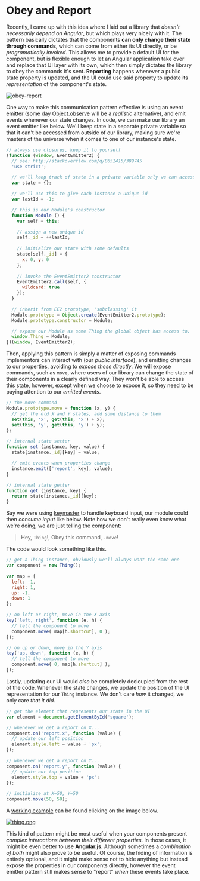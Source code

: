 # Obey and Report

Recently, I came up with this idea where I laid out a library that _doesn't necessarily depend on Angular_, but which plays very nicely with it. The pattern basically dictates that the components **can only change their state through commands**, which can come from either its UI directly, or be _programatically invoked_. This allows me to provide a default UI for the component, but is flexible enough to let an Angular application take over and replace that UI layer with its own, which then simply dictates the library to obey the commands it's sent. **Reporting** happens whenever a public state property is updated, and the UI could use said property to update its _representation_ of the component's state.

![obey-report][1]

One way to make this communication pattern effective is using an event emitter (some day [Object.observe](http://updates.html5rocks.com/2012/11/Respond-to-change-with-Object-observe "Respond to change with Object.observe") will be a _realistic_ alternative), and emit events whenever our state changes. In code, we can make our library an event emitter like below. We'll keep state in a separate private variable so that it can't be accessed from outside of our library, making sure we're masters of the universe when it comes to one of our instance's state.

```js
// always use closures, keep it to yourself
(function (window, EventEmitter2) {
  // see: http://stackoverflow.com/q/8651415/389745
  'use strict';

  // we'll keep track of state in a private variable only we can access
  var state = {};

  // we'll use this to give each instance a unique id
  var lastId = -1;

  // this is our Module's constructor
  function Module () {
    var self = this;

    // assign a new unique id
    self._id = ++lastId;
    
    // initialize our state with some defaults
    state[self._id] = {
      x: 0, y: 0
    };
    
    // invoke the EventEmitter2 constructor
    EventEmitter2.call(self, {
      wildcard: true
    });
  }

  // inherit from EE2 prototype, 'subclassing' it
  Module.prototype = Object.create(EventEmitter2.prototype);
  Module.prototype.constructor = Module;

  // expose our Module as some Thing the global object has access to.
  window.Thing = Module;
})(window, EventEmitter2);
```

Then, applying this pattern is simply a matter of exposing commands implementors can interact with (our _public interface_), and emitting changes to our properties, avoiding to _expose these directly_. We will expose commands, such as `move`, where users of our library can change the state of their components in a clearly defined way. They won't be able to access this state, however, except when we choose to expose it, so they need to be paying attention to our _emitted events_.

```js
// the move command
Module.prototype.move = function (x, y) {
  // get the old X and Y states, add some distance to them
  set(this, 'x', get(this, 'x') + x);
  set(this, 'y', get(this, 'y') + y);
};

// internal state setter
function set (instance, key, value) {
  state[instance._id][key] = value;

  // emit events when properties change
  instance.emit(['report', key], value);  
}

// internal state getter
function get (instance, key) {
  return state[instance._id][key];
}
```

Say we were using [keymaster](https://github.com/madrobby/keymaster "keymaster on GitHub") to handle keyboard input, our module could then _consume input_ like below. Note how we don't really even know what we're doing, we are just telling the component:

> Hey, `Thing`!, Obey this command, `.move`!

The code would look something like this.

```js
// get a Thing instance, obviously we'll always want the same one
var component = new Thing();

var map = {
  left: -1,
  right: 1,
  up: -1,
  down: 1
};

// on left or right, move in the X axis
key('left, right', function (e, h) {
  // tell the component to move
  component.move( map[h.shortcut], 0 );
});

// on up or down, move in the Y axis
key('up, down', function (e, h) {
  // tell the component to move
  component.move( 0, map[h.shortcut] );
});
```

Lastly, updating our UI would _also_ be completely decloupled from the rest of the code. Whenever the state changes, we update the position of the UI representation for our `Thing` instance. We don't care _how_ it changed, we only care _that it did_.

```js
// get the element that represents our state in the UI
var element = document.getElementById('square');

// whenever we get a report on X...
component.on('report.x', function (value) {
  // update our left position
  element.style.left = value + 'px';
});

// whenever we get a report on Y...
component.on('report.y', function (value) {
  // update our top position
  element.style.top = value + 'px';
});

// initialize at X=50, Y=50
component.move(50, 50);
```

A [working example](http://cdpn.io/ejBvu "View in CodePen") can be found clicking on the image below.

[![thing.png][2]](http://cdpn.io/ejBvu "View in CodePen")

This kind of pattern might be most useful when your components present _complex interactions between their different properties_. In those cases, it might be even better to use **Angular.js**. Although sometimes a _combination of both_ might also prove to be useful. Of course, the hiding of information is entirely optional, and it might make sense not to hide anything but instead expose the properties in our components directly, however the event emitter pattern still makes sense to "report" _when_ these events take place.

  [1]: https://i.imgur.com/64esjO6.png "Obey and Report Pattern"
  [2]: https://i.imgur.com/1f66Pk6.png
